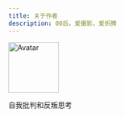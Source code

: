 ```yaml
---
title: 关于作者
description: 00后，爱摄影，爱折腾
---
```


<img
src="/static/favicons/avatar.png"
alt="Avatar"
width="100"
height="100"
className="rounded-full max-w-md mx-auto shadow drop-shadow"></img>

<p className="text-center font-semibold py-2">自我批判和反叛思考</p>


